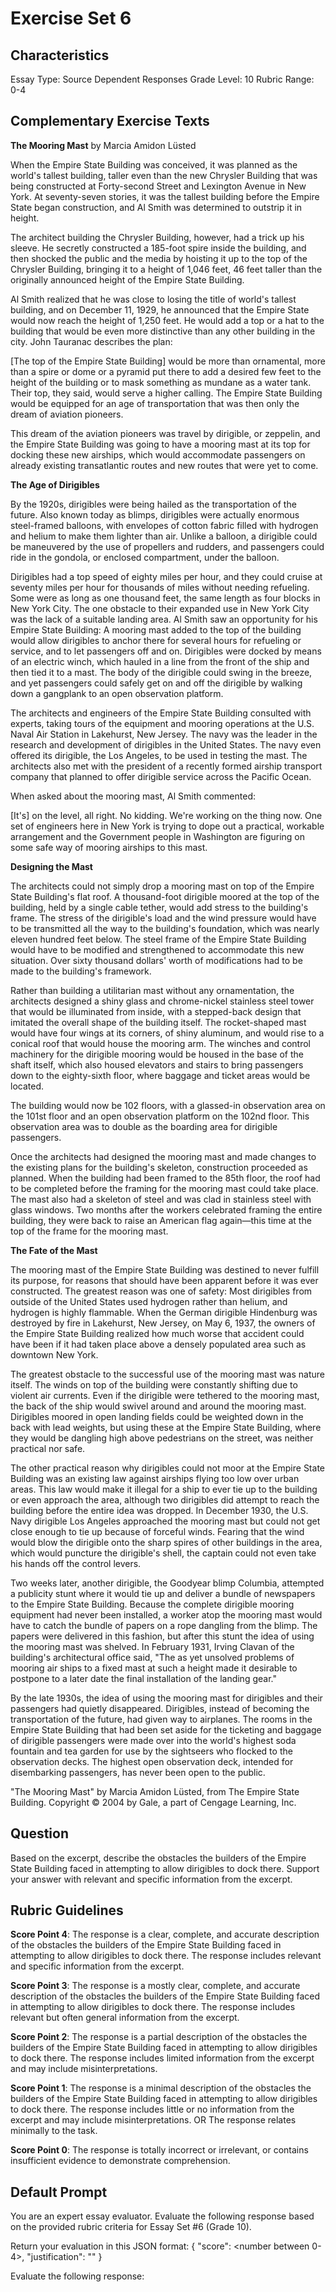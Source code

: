 # Exercise Set 6


## Characteristics

Essay Type: Source Dependent Responses
Grade Level: 10
Rubric Range: 0-4

## Complementary Exercise Texts

**The Mooring Mast**
by Marcia Amidon Lüsted

When the Empire State Building was conceived, it was planned as the world's tallest building, taller even than the new Chrysler Building that was being constructed at Forty-second Street and Lexington Avenue in New York. At seventy-seven stories, it was the tallest building before the Empire State began construction, and Al Smith was determined to outstrip it in height.

The architect building the Chrysler Building, however, had a trick up his sleeve. He secretly constructed a 185-foot spire inside the building, and then shocked the public and the media by hoisting it up to the top of the Chrysler Building, bringing it to a height of 1,046 feet, 46 feet taller than the originally announced height of the Empire State Building.

Al Smith realized that he was close to losing the title of world's tallest building, and on December 11, 1929, he announced that the Empire State would now reach the height of 1,250 feet. He would add a top or a hat to the building that would be even more distinctive than any other building in the city. John Tauranac describes the plan:

[The top of the Empire State Building] would be more than ornamental, more than a spire or dome or a pyramid put there to add a desired few feet to the height of the building or to mask something as mundane as a water tank. Their top, they said, would serve a higher calling. The Empire State Building would be equipped for an age of transportation that was then only the dream of aviation pioneers.

This dream of the aviation pioneers was travel by dirigible, or zeppelin, and the Empire State Building was going to have a mooring mast at its top for docking these new airships, which would accommodate passengers on already existing transatlantic routes and new routes that were yet to come.

**The Age of Dirigibles**

By the 1920s, dirigibles were being hailed as the transportation of the future. Also known today as blimps, dirigibles were actually enormous steel-framed balloons, with envelopes of cotton fabric filled with hydrogen and helium to make them lighter than air. Unlike a balloon, a dirigible could be maneuvered by the use of propellers and rudders, and passengers could ride in the gondola, or enclosed compartment, under the balloon.

Dirigibles had a top speed of eighty miles per hour, and they could cruise at seventy miles per hour for thousands of miles without needing refueling. Some were as long as one thousand feet, the same length as four blocks in New York City. The one obstacle to their expanded use in New York City was the lack of a suitable landing area. Al Smith saw an opportunity for his Empire State Building: A mooring mast added to the top of the building would allow dirigibles to anchor there for several hours for refueling or service, and to let passengers off and on. Dirigibles were docked by means of an electric winch, which hauled in a line from the front of the ship and then tied it to a mast. The body of the dirigible could swing in the breeze, and yet passengers could safely get on and off the dirigible by walking down a gangplank to an open observation platform.

The architects and engineers of the Empire State Building consulted with experts, taking tours of the equipment and mooring operations at the U.S. Naval Air Station in Lakehurst, New Jersey. The navy was the leader in the research and development of dirigibles in the United States. The navy even offered its dirigible, the Los Angeles, to be used in testing the mast. The architects also met with the president of a recently formed airship transport company that planned to offer dirigible service across the Pacific Ocean.

When asked about the mooring mast, Al Smith commented:

[It's] on the level, all right. No kidding. We're working on the thing now. One set of engineers here in New York is trying to dope out a practical, workable arrangement and the Government people in Washington are figuring on some safe way of mooring airships to this mast.

**Designing the Mast**

The architects could not simply drop a mooring mast on top of the Empire State Building's flat roof. A thousand-foot dirigible moored at the top of the building, held by a single cable tether, would add stress to the building's frame. The stress of the dirigible's load and the wind pressure would have to be transmitted all the way to the building's foundation, which was nearly eleven hundred feet below. The steel frame of the Empire State Building would have to be modified and strengthened to accommodate this new situation. Over sixty thousand dollars' worth of modifications had to be made to the building's framework.

Rather than building a utilitarian mast without any ornamentation, the architects designed a shiny glass and chrome-nickel stainless steel tower that would be illuminated from inside, with a stepped-back design that imitated the overall shape of the building itself. The rocket-shaped mast would have four wings at its corners, of shiny aluminum, and would rise to a conical roof that would house the mooring arm. The winches and control machinery for the dirigible mooring would be housed in the base of the shaft itself, which also housed elevators and stairs to bring passengers down to the eighty-sixth floor, where baggage and ticket areas would be located.

The building would now be 102 floors, with a glassed-in observation area on the 101st floor and an open observation platform on the 102nd floor. This observation area was to double as the boarding area for dirigible passengers.

Once the architects had designed the mooring mast and made changes to the existing plans for the building's skeleton, construction proceeded as planned. When the building had been framed to the 85th floor, the roof had to be completed before the framing for the mooring mast could take place. The mast also had a skeleton of steel and was clad in stainless steel with glass windows. Two months after the workers celebrated framing the entire building, they were back to raise an American flag again—this time at the top of the frame for the mooring mast.

**The Fate of the Mast**

The mooring mast of the Empire State Building was destined to never fulfill its purpose, for reasons that should have been apparent before it was ever constructed. The greatest reason was one of safety: Most dirigibles from outside of the United States used hydrogen rather than helium, and hydrogen is highly flammable. When the German dirigible Hindenburg was destroyed by fire in Lakehurst, New Jersey, on May 6, 1937, the owners of the Empire State Building realized how much worse that accident could have been if it had taken place above a densely populated area such as downtown New York.

The greatest obstacle to the successful use of the mooring mast was nature itself. The winds on top of the building were constantly shifting due to violent air currents. Even if the dirigible were tethered to the mooring mast, the back of the ship would swivel around and around the mooring mast. Dirigibles moored in open landing fields could be weighted down in the back with lead weights, but using these at the Empire State Building, where they would be dangling high above pedestrians on the street, was neither practical nor safe.

The other practical reason why dirigibles could not moor at the Empire State Building was an existing law against airships flying too low over urban areas. This law would make it illegal for a ship to ever tie up to the building or even approach the area, although two dirigibles did attempt to reach the building before the entire idea was dropped. In December 1930, the U.S. Navy dirigible Los Angeles approached the mooring mast but could not get close enough to tie up because of forceful winds. Fearing that the wind would blow the dirigible onto the sharp spires of other buildings in the area, which would puncture the dirigible's shell, the captain could not even take his hands off the control levers. 

Two weeks later, another dirigible, the Goodyear blimp Columbia, attempted a publicity stunt where it would tie up and deliver a bundle of newspapers to the Empire State Building. Because the complete dirigible mooring equipment had never been installed, a worker atop the mooring mast would have to catch the bundle of papers on a rope dangling from the blimp. The papers were delivered in this fashion, but after this stunt the idea of using the mooring mast was shelved. In February 1931, Irving Clavan of the building's architectural office said, "The as yet unsolved problems of mooring air ships to a fixed mast at such a height made it desirable to postpone to a later date the final installation of the landing gear."

By the late 1930s, the idea of using the mooring mast for dirigibles and their passengers had quietly disappeared. Dirigibles, instead of becoming the transportation of the future, had given way to airplanes. The rooms in the Empire State Building that had been set aside for the ticketing and baggage of dirigible passengers were made over into the world's highest soda fountain and tea garden for use by the sightseers who flocked to the observation decks. The highest open observation deck, intended for disembarking passengers, has never been open to the public.

"The Mooring Mast" by Marcia Amidon Lüsted, from The Empire State Building. Copyright © 2004 by Gale, a part of Cengage Learning, Inc.

## Question

Based on the excerpt, describe the obstacles the builders of the Empire State Building faced in attempting to allow dirigibles to dock there. Support your answer with relevant and specific information from the excerpt.

## Rubric Guidelines

**Score Point 4**: The response is a clear, complete, and accurate description of the obstacles the builders of the Empire State Building faced in attempting to allow dirigibles to dock there. The response includes relevant and specific information from the excerpt.

**Score Point 3**: The response is a mostly clear, complete, and accurate description of the obstacles the builders of the Empire State Building faced in attempting to allow dirigibles to dock there. The response includes relevant but often general information from the excerpt.

**Score Point 2**: The response is a partial description of the obstacles the builders of the Empire State Building faced in attempting to allow dirigibles to dock there. The response includes limited information from the excerpt and may include misinterpretations.

**Score Point 1**: The response is a minimal description of the obstacles the builders of the Empire State Building faced in attempting to allow dirigibles to dock there. The response includes little or no information from the excerpt and may include misinterpretations.
OR
The response relates minimally to the task.

**Score Point 0**: The response is totally incorrect or irrelevant, or contains insufficient evidence to demonstrate comprehension.

## Default Prompt
You are an expert essay evaluator. Evaluate the following response based on the provided rubric criteria for Essay Set #6 (Grade 10).

Return your evaluation in this JSON format:
{
    "score": <number between 0-4>,
    "justification": "<brief explanation of why this score was given>"
}

Evaluate the following response: